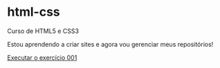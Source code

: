 # html-css
 Curso de HTML5 e CSS3

Estou aprendendo a criar sites e agora vou gerenciar meus repositórios!

<a href="https://guilhermepossebomluiz.github.io/html-css/exercicios/ex001/index.html"> Executar o exercício 001</a>